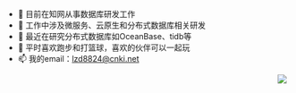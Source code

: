 - 👋 目前在知网从事数据库研发工作
- 👀 工作中涉及微服务、云原生和分布式数据库相关研发
- 🌱 最近在研究分布式数据库如OceanBase、tidb等
- 💞️ 平时喜欢跑步和打篮球，喜欢的伙伴可以一起玩
- 📫 我的email：lzd8824@cnki.net
<img align="right" src="https://github-readme-stats.vercel.app/api?username=cnkidong&show_icons=true&theme=radical"/>


